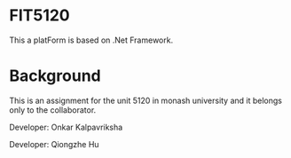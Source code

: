 # FIT5120
This a platForm is based on .Net Framework.

# Background
This is an assignment for the unit 5120 in monash university and it belongs only to the collaborator.

Developer: Onkar Kalpavriksha

Developer: Qiongzhe Hu
